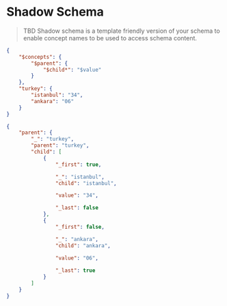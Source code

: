 # Shadow Schema

> TBD Shadow schema is a template friendly version of your schema to enable
> concept names to be used to access schema content.

```json
{
    "$concepts": {
        "$parent": {
            "$child*": "$value"
        }
    },
    "turkey": {
        "istanbul": "34",
        "ankara": "06"
    }
}
```

```json
{
    "parent": {
        "_": "turkey",
        "parent": "turkey",
        "child": [
            {
                "_first": true,

                "_": "istanbul",
                "child": "istanbul",

                "value": "34",

                "_last": false
            },
            {
                "_first": false,

                "_": "ankara",
                "child": "ankara",
                
                "value": "06",

                "_last": true
            }
        ]
    }
}
```
